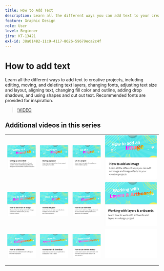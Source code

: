 ```yaml
---
title: How to Add Text
description: Learn all the different ways you can add text to your creative projects
feature: Graphic Design
role: User
level: Beginner
jira: KT-13421
exl-id: 38a01482-11c9-4117-8626-59679eca2c4f
---
```

# How to add text

Learn all the different ways to add text to creative projects, including editing, moving, and deleting text layers, changing fonts, adjusting text size and layout, aligning text, changing fill color and outline, adding drop shadows, and using shapes and cut out text. Recommended fonts are provided for inspiration.

>[!VIDEO](https://video.tv.adobe.com/v/3420222?quality=12&learn=on&hidetitle=true)

## Additional videos in this series

<table style="table-layout:fixed">
<tr>
 <td>
      <a href="brand.md">
         <img alt="Setting up a brand kit" src="assets/brand.png" />
      </a>
  </td>
   <td>
      <a href="new-project.md">
         <img alt="Starting a project" src="assets/starting-a-project.png" />
      </a>
  </td>
   <td>
      <a href="workspace.md">
         <img alt="UX of a project" src="assets/workspace.png" />
      </a>
  </td>
  <td>
      <a href="image-effects.md">
         <img alt="How to add an image" src="assets/image-effects.png" />
      </a>
  </td>
</tr>
<tr>
   <td>
      <a href="add-gen-ai-image.md">
         <img alt="How to add a Gen AI image" src="assets/gen-ai-image.png" />
      </a>
  </td>
   <td>
      <a href="grids.md">
         <img alt="How to use grids" src="assets/grids.png" />
      </a>
  </td>
   <td>
         <a href="add-design-assets.md">
            <img alt="How to use elements" src="assets/design-assets.png" />
         </a>
   </td>
    <td>
         <a href="layers.md">
            <img alt="Working with layers & artboards" src="assets/layers.png" />
         </a>
   </td>
</tr>
<tr>
   <td>
   <a href="collaborate.md">
      <img alt="How to collaborate" src="assets/collaborate.png" />
   </a>
   </td>
   <td>
   <a href="share.md">
      <img alt="How to share & download" src="assets/share.png" />
   </a>
   </td>
   <td>
   <a href="version-history.md">
      <img alt="How to use version history" src="assets/version-history.png" />
   </a>
   </td>
   <td>
      <img alt="Spacer" src="../assets/Whitespacer.png" />
      <div>
      <br>
   </td>
</tr>
</table>